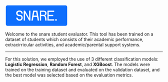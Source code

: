 <img src="./src/assets/snare.png" width="200" />

Welcome to the snare student evaluator. This tool has been trained on a dataset of students which consists of their academic performance, extracirricular activities, and academic/parental support systems.

---

For this solution, we employed the use of 3 different classification models: **Logistic Regression**, **Random Forest**, and **XGBoost**. The models were trained on the training dataset and evaluated on the validation dataset, and the best model was selected based on the evaluation metrics.